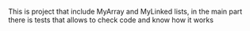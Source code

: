 This is project that include MyArray and MyLinked lists, in the main part there is tests that allows to check code and know how it works
